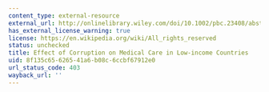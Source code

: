 ```yaml
---
content_type: external-resource
external_url: http://onlinelibrary.wiley.com/doi/10.1002/pbc.23408/abstract
has_external_license_warning: true
license: https://en.wikipedia.org/wiki/All_rights_reserved
status: unchecked
title: Effect of Corruption on Medical Care in Low-income Countries
uid: 8f135c65-6265-41a6-b08c-6ccbf67912e0
url_status_code: 403
wayback_url: ''
---
```


